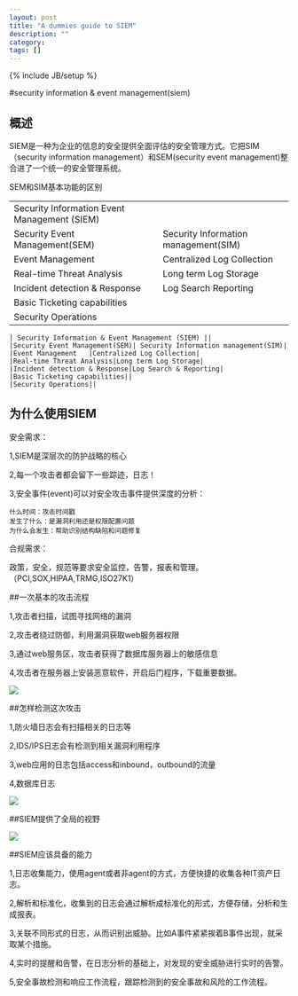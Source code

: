 ```yaml
---
layout: post
title: "A dummies guide to SIEM"
description: ""
category: 
tags: []
---
```

{% include JB/setup %}


#security information & event management(siem)

## 概述

SIEM是一种为企业的信息的安全提供全面评估的安全管理方式。它把SIM（security information management）和SEM(security event management)整合进了一个统一的安全管理系统。

SEM和SIM基本功能的区别
<table>
    <tr>
        <td>Security Information  Event Management (SIEM)</td>
    </tr>
    <tr>
        <td>Security Event Management(SEM)</td><td>Security Information management(SIM)</td>
    </tr>
    <tr><td>Event Management </td><td>Centralized Log Collection</td></tr>
    <tr><td>Real-time Threat Analysis</td><td>Long term Log Storage</td></tr>
    <tr><td>Incident detection & Response</td><td>Log Search  Reporting</td></tr>
    <tr><td>Basic Ticketing capabilities</td><td></td></tr>
    <tr><td>Security Operations</td><td></td></tr>
</table>

	| Security Information & Event Management (SIEM) ||
	|Security Event Management(SEM)| Security Information management(SIM)| 
	|Event Management   |Centralized Log Collection|
	|Real-time Threat Analysis|Long term Log Storage| 
	|Incident detection & Response|Log Search & Reporting|
	|Basic Ticketing capabilities|| 
	|Security Operations||


## 为什么使用SIEM

安全需求：

1,SIEM是深层次的防护战略的核心

2,每一个攻击者都会留下一些踪迹，日志！

3,安全事件(event)可以对安全攻击事件提供深度的分析：

	什么时间：攻击时间戳
	发生了什么：是漏洞利用还是权限配置问题
	为什么会发生：帮助识别结构缺陷和问题修复

合规需求：

政策，安全，规范等要求安全监控，告警，报表和管理。（PCI,SOX,HIPAA,TRMG,ISO27K1）


##一次基本的攻击流程

1,攻击者扫描，试图寻找网络的漏洞

2,攻击者绕过防御，利用漏洞获取web服务器权限

3,通过web服务区，攻击者获得了数据库服务器上的敏感信息

4,攻击者在服务器上安装恶意软件，开启后门程序，下载重要数据。

![]({{site.img_url}}attacker1.png)

##怎样检测这次攻击

1,防火墙日志会有扫描相关的日志等

2,IDS/IPS日志会有检测到相关漏洞利用程序

3,web应用的日志包括access和inbound，outbound的流量

4,数据库日志

![]({{site.img_url}}attacker2.png)

##SIEM提供了全局的视野

![]({{site.img_url}}attacker3.png)


##SIEM应该具备的能力

1,日志收集能力，使用agent或者非agent的方式，方便快捷的收集各种IT资产日志。

2,解析和标准化，收集到的日志会通过解析成标准化的形式，方便存储，分析和生成报表。

3,关联不同形式的日志，从而识别出威胁。比如A事件紧紧挨着B事件出现，就采取某个措施。

4,实时的提醒和告警，在日志分析的基础上，对发现的安全威胁进行实时的告警。

5,安全事故检测和响应工作流程，跟踪检测到的安全事故和风险的工作流程。

